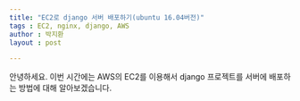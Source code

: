 ```yaml
---
title: "EC2로 django 서버 배포하기(ubuntu 16.04버전)"
tags : EC2, nginx, django, AWS
author : 박지환
layout : post

---
```


안녕하세요. 이번 시간에는 AWS의 EC2를 이용해서 django 프로젝트를 서버에 배포하는 방법에 대해 알아보겠습니다.

